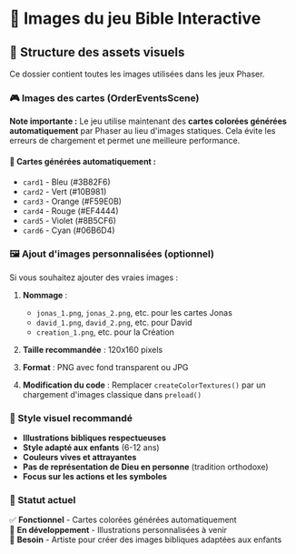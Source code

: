 # 🎨 Images du jeu Bible Interactive

## 📁 Structure des assets visuels

Ce dossier contient toutes les images utilisées dans les jeux Phaser.

### 🎮 Images des cartes (OrderEventsScene)

**Note importante :** Le jeu utilise maintenant des **cartes colorées générées automatiquement** par Phaser au lieu d'images statiques. Cela évite les erreurs de chargement et permet une meilleure performance.

#### 🌈 Cartes générées automatiquement :
- `card1` - Bleu (#3B82F6)
- `card2` - Vert (#10B981) 
- `card3` - Orange (#F59E0B)
- `card4` - Rouge (#EF4444)
- `card5` - Violet (#8B5CF6)
- `card6` - Cyan (#06B6D4)

### 🖼️ Ajout d'images personnalisées (optionnel)

Si vous souhaitez ajouter des vraies images :

1. **Nommage** : 
   - `jonas_1.png`, `jonas_2.png`, etc. pour les cartes Jonas
   - `david_1.png`, `david_2.png`, etc. pour David
   - `creation_1.png`, etc. pour la Création

2. **Taille recommandée** : 120x160 pixels

3. **Format** : PNG avec fond transparent ou JPG

4. **Modification du code** : Remplacer `createColorTextures()` par un chargement d'images classique dans `preload()`

### 🎨 Style visuel recommandé

- **Illustrations bibliques respectueuses**
- **Style adapté aux enfants** (6-12 ans)
- **Couleurs vives et attrayantes**
- **Pas de représentation de Dieu en personne** (tradition orthodoxe)
- **Focus sur les actions et les symboles**

### 🔄 Statut actuel

✅ **Fonctionnel** - Cartes colorées générées automatiquement  
🔄 **En développement** - Illustrations personnalisées à venir  
📝 **Besoin** - Artiste pour créer des images bibliques adaptées aux enfants
